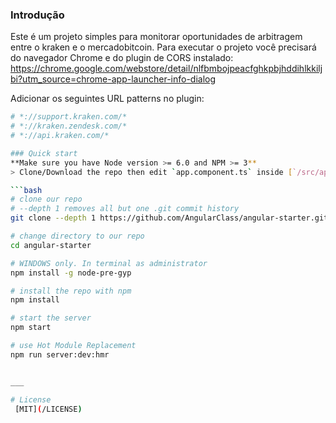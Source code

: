 ### Introdução

Este é um projeto simples para monitorar oportunidades de arbitragem entre o kraken e o mercadobitcoin.
Para executar o projeto você precisará do navegador Chrome e do plugin de CORS instalado: https://chrome.google.com/webstore/detail/nlfbmbojpeacfghkpbjhddihlkkiljbi?utm_source=chrome-app-launcher-info-dialog  

Adicionar os seguintes URL patterns no plugin:

```bash
# *://support.kraken.com/*
# *://kraken.zendesk.com/*
# *://api.kraken.com/*

### Quick start
**Make sure you have Node version >= 6.0 and NPM >= 3**
> Clone/Download the repo then edit `app.component.ts` inside [`/src/app/app.component.ts`](/src/app/app.component.ts)

```bash
# clone our repo
# --depth 1 removes all but one .git commit history
git clone --depth 1 https://github.com/AngularClass/angular-starter.git

# change directory to our repo
cd angular-starter

# WINDOWS only. In terminal as administrator
npm install -g node-pre-gyp

# install the repo with npm
npm install

# start the server
npm start

# use Hot Module Replacement
npm run server:dev:hmr


___

# License
 [MIT](/LICENSE)
